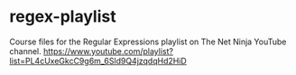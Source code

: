 # regex-playlist
Course files for the Regular Expressions playlist on The Net Ninja YouTube channel.
https://www.youtube.com/playlist?list=PL4cUxeGkcC9g6m_6Sld9Q4jzqdqHd2HiD

